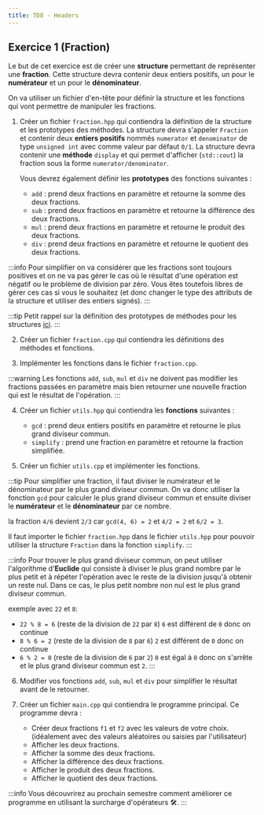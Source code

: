 ```yaml
---
title: TD8 - Headers
---
```


## Exercice 1 (Fraction)

Le but de cet exercice est de créer une **structure** permettant de représenter une **fraction**. Cette structure devra contenir deux entiers positifs, un pour le **numérateur** et un pour le **dénominateur**.

On va utiliser un fichier d'en-tête pour définir la structure et les fonctions qui vont permettre de manipuler les fractions.

1. Créer un fichier `fraction.hpp` qui contiendra la définition de la structure et les prototypes des méthodes.
    La structure devra s'appeler `Fraction` et contenir deux **entiers positifs** nommés `numerator` et `denominator` de type `unsigned int` avec comme valeur par défaut `0/1`.
    La structure devra contenir une **méthode** `display` et qui permet d'afficher (`std::cout`) la fraction sous la forme `numerator/denominator`.
    
    Vous devrez également définir les **prototypes** des fonctions suivantes :
    - `add` : prend deux fractions en paramètre et retourne la somme des deux fractions.
    - `sub` : prend deux fractions en paramètre et retourne la différence des deux fractions.
    - `mul` : prend deux fractions en paramètre et retourne le produit des deux fractions.
    - `div` : prend deux fractions en paramètre et retourne le quotient des deux fractions.

:::info
Pour simplifier on va considérer que les fractions sont toujours positives et on ne va pas gérer le cas où le résultat d'une opération est négatif ou le problème de division par zéro.
Vous êtes toutefois libres de gérer ces cas si vous le souhaitez (et donc changer le type des attributs de la structure et utiliser des entiers signés).
:::

:::tip
Petit rappel sur la définition des prototypes de méthodes pour les structures [ici](https://dsmte.github.io/Learn--cpp_programming/Lessons/S1/Struct#prototype-de-méthodes).
:::

2. Créer un fichier `fraction.cpp` qui contiendra les définitions des méthodes et fonctions.

3. Implémenter les fonctions dans le fichier `fraction.cpp`.

:::warning
Les fonctions `add`, `sub`, `mul` et `div` ne doivent pas modifier les fractions passées en paramètre mais bien retourner une nouvelle fraction qui est le résultat de l'opération.
:::

4. Créer un fichier `utils.hpp` qui contiendra les **fonctions** suivantes :
    - `gcd` : prend deux entiers positifs en paramètre et retourne le plus grand diviseur commun.
    - `simplify` : prend une fraction en paramètre et retourne la fraction simplifiée.

5. Créer un fichier `utils.cpp` et implémenter les fonctions.

:::tip
Pour simplifier une fraction, il faut diviser le numérateur et le dénominateur par le plus grand diviseur commun.
On va donc utiliser la fonction `gcd` pour calculer le plus grand diviseur commun et ensuite diviser le **numérateur** et le **dénominateur** par ce nombre.

la fraction `4/6` devient `2/3` car `gcd(4, 6) = 2` et `4/2 = 2` et `6/2 = 3`.

Il faut importer le fichier `fraction.hpp` dans le fichier `utils.hpp` pour pouvoir utiliser la structure `Fraction` dans la fonction `simplify`.
:::

:::info
Pour trouver le plus grand diviseur commun, on peut utiliser l'algorithme d'**Euclide** qui consiste à diviser le plus grand nombre par le plus petit et à répéter l'opération avec le reste de la division jusqu'à obtenir un reste nul. Dans ce cas, le plus petit nombre non nul est le plus grand diviseur commun.

exemple avec `22` et `8`:

- `22 % 8 = 6` (reste de la division de `22` par `8`) `6` est différent de `0` donc on continue
- `8 % 6 = 2` (reste de la division de `8` par `6`) `2` est différent de `0` donc on continue
- `6 % 2 = 0` (reste de la division de `6` par `2`) `0` est égal à `0` donc on s'arrête et le plus grand diviseur commun est `2`.
:::

6. Modifier vos fonctions `add`, `sub`, `mul` et `div` pour simplifier le résultat avant de le retourner.

7. Créer un fichier `main.cpp` qui contiendra le programme principal. Ce programme devra :
    - Créer deux fractions `f1` et `f2` avec les valeurs de votre choix. (idéalement avec des valeurs aléatoires ou saisies par l'utilisateur)
    - Afficher les deux fractions.
    - Afficher la somme des deux fractions.
    - Afficher la différence des deux fractions.
    - Afficher le produit des deux fractions.
    - Afficher le quotient des deux fractions.

:::info
Vous découvrirez au prochain semestre comment améliorer ce programme en utilisant la surcharge d'opérateurs :hammer_and_wrench:.
:::

